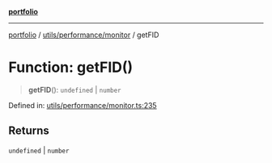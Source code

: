 [**portfolio**](../../../../README.md)

***

[portfolio](../../../../modules.md) / [utils/performance/monitor](../README.md) / getFID

# Function: getFID()

> **getFID**(): `undefined` \| `number`

Defined in: [utils/performance/monitor.ts:235](https://github.com/tnorlund/Portfolio/blob/588527e4555598f56848c0685159b6fd2999c882/portfolio/utils/performance/monitor.ts#L235)

## Returns

`undefined` \| `number`

